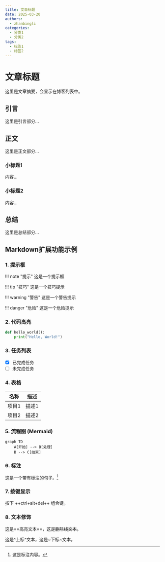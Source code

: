 ```yaml
---
title: 文章标题
date: 2025-03-20
authors:
  - zhanbingli
categories:
  - 分类1
  - 分类2
tags:
  - 标签1
  - 标签2
---
```


# 文章标题

<!-- 摘要 -->

这里是文章摘要，会显示在博客列表中。

<!-- more -->

## 引言

这里是引言部分...

## 正文

这里是正文部分...

### 小标题1

内容...

### 小标题2

内容...

## 总结

这里是总结部分...

<!-- 注释：以下是一些常用的Markdown扩展功能示例 -->

## Markdown扩展功能示例

### 1. 提示框

!!! note "提示"
    这是一个提示框

!!! tip "技巧"
    这是一个技巧提示

!!! warning "警告"
    这是一个警告提示

!!! danger "危险"
    这是一个危险提示

### 2. 代码高亮

```python
def hello_world():
    print("Hello, World!")
```

### 3. 任务列表

- [x] 已完成任务
- [ ] 未完成任务

### 4. 表格

| 名称 | 描述 |
| ---- | ---- |
| 项目1 | 描述1 |
| 项目2 | 描述2 |

### 5. 流程图 (Mermaid)

```mermaid
graph TD
    A[开始] --> B[处理]
    B --> C[结束]
```

### 6. 标注

这是一个带有标注的句子。[^1]

[^1]: 这是标注内容。

### 7. 按键显示

按下 ++ctrl+alt+del++ 组合键。

### 8. 文本修饰

这是==高亮文本==，这是~~删除线文本~~。

这是^上标^文本，这是~下标~文本。
